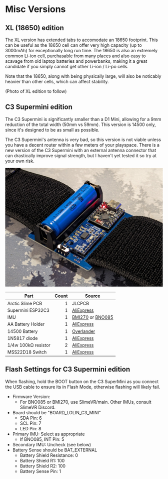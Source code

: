 # Misc Versions
## XL (18650) edition
The XL version has extended tabs to accomodate an 18650 footprint. This can be useful as the 18650 cell can offer very high capacity (up to 3000mAh) for exceptionally long run time. The 18650 is also an extremely common Li-ion cell, purchasable from many places and also easy to scavage from old laptop batteries and powerbanks, making it a great candidate if you simply cannot get other Li-ion / Li-po cells.

Note that the 18650, along with being physically large, will also be noticably heavier than other cells, which can affect stability.

(Photo of XL edition to follow)

## C3 Supermini edition
The C3 Supermini is significantly smaller than a D1 Mini, allowing for a 9mm reduction of the total width (50mm vs 59mm). This version is 14500 only, since it's designed to be as small as possible.

The C3 Supermini's antenna is very bad, so this version is not viable unless you have a decent router within a few meters of your playspace. There is a new version of the C3 Supermini with an external antenna connector that can drastically improve signal strength, but I haven't yet tested it so try at your own risk.

![Photo of Arctic C3 with 14500 cell and 50mm Strap](../images/ArcticC3-Photo.jpg)

| Part                                  | Count | Source                                                                       |
| ------------------------------------- | ----: | ---------------------------------------------------------------------------- |
| Arctic Slime PCB                      |     1 | JLCPCB                                                                       |
| Supermini ESP32C3                     |     1 | [AliExpress](https://aliexpress.com/item/1005005877531694.html)              |
| IMU                                   |     1 | [BMI270](https://store.kouno.xyz) or [BNO085](https://shop.slimevr.dev/products/slimevr-imu-module-bno085) |
| AA Battery Holder                     |     1 | [AliExpress](https://www.aliexpress.com/item/1005006254465094.html)          |
| 14500 Battery                         |     1 | [Overlander](https://overlander.co.uk/800mah-3-7v-14500-li-ion-battery.html) |
| 1N5817 diode                          |     1 | [AliExpress](https://www.aliexpress.com/item/4000204938838.html)              |
| 1/4w 100kΩ resistor                   |     2 | [AliExpress](https://aliexpress.com/item/1005006358156511.html)              |
| MSS22D18 Switch                       |     1 | [AliExpress](https://aliexpress.com/item/4000699811538.html)                 |

## Flash Settings for C3 Supermini edition
When flashing, hold the BOOT button on the C3 SuperMini as you connect the USB cable to ensure its in Flash Mode, otherwise flashing will likely fail.

 - Firmware Version:
   - For BNO085 or BMI270, use SlimeVR/main. Other IMUs, consult SlimeVR Discord.
 - Board should be "BOARD_LOLIN_C3_MINI"
   - SDA Pin: 6
   - SCL Pin: 7
   - LED Pin: 8
 - Primary IMU: Select as appropriate
   - If BNO085, INT Pin: 5
 - Secondary IMU: Uncheck (see below)
 - Battery Sense should be BAT_EXTERNAL
   - Battery Shield Resistance: 0
   - Battery Shield R1: 100
   - Battery Shield R2: 100
   - Battery Sense Pin: 1
